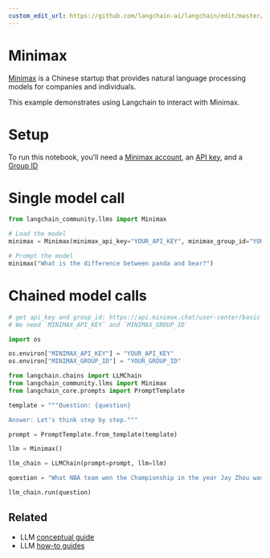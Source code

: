 ```yaml
---
custom_edit_url: https://github.com/langchain-ai/langchain/edit/master/docs/docs/integrations/llms/minimax.ipynb
---
```

# Minimax

[Minimax](https://api.minimax.chat) is a Chinese startup that provides natural language processing models for companies and individuals.

This example demonstrates using Langchain to interact with Minimax.

# Setup

To run this notebook, you'll need a [Minimax account](https://api.minimax.chat), an [API key](https://api.minimax.chat/user-center/basic-information/interface-key), and a [Group ID](https://api.minimax.chat/user-center/basic-information)

# Single model call


```python
from langchain_community.llms import Minimax
```


```python
# Load the model
minimax = Minimax(minimax_api_key="YOUR_API_KEY", minimax_group_id="YOUR_GROUP_ID")
```


```python
# Prompt the model
minimax("What is the difference between panda and bear?")
```

# Chained model calls


```python
# get api_key and group_id: https://api.minimax.chat/user-center/basic-information
# We need `MINIMAX_API_KEY` and `MINIMAX_GROUP_ID`

import os

os.environ["MINIMAX_API_KEY"] = "YOUR_API_KEY"
os.environ["MINIMAX_GROUP_ID"] = "YOUR_GROUP_ID"
```


```python
from langchain.chains import LLMChain
from langchain_community.llms import Minimax
from langchain_core.prompts import PromptTemplate
```


```python
template = """Question: {question}

Answer: Let's think step by step."""

prompt = PromptTemplate.from_template(template)
```


```python
llm = Minimax()
```


```python
llm_chain = LLMChain(prompt=prompt, llm=llm)
```


```python
question = "What NBA team won the Championship in the year Jay Zhou was born?"

llm_chain.run(question)
```


## Related

- LLM [conceptual guide](/docs/concepts/#llms)
- LLM [how-to guides](/docs/how_to/#llms)

